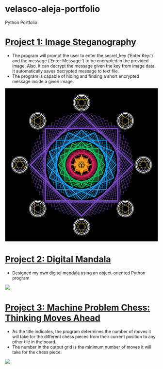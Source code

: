 # velasco-aleja-portfolio
Python Portfolio

# [Project 1: Image Steganography](https://github.com/alehuuh/img-stenography)
* The program will prompt the user to enter the secret_key (‘Enter Key:’) and the message (‘Enter Message:’) to be encrypted in the provided image. Also, it can decrypt the message given the key from image data. It automatically saves decrypted message to text file.
* The program is capable of hiding and finding a short encrypted message inside a given image.

![](sp2_output.png)

# [Project 2: Digital Mandala](https://github.com/PlayingNumbers/ds_salary_proj) 
* Designed my own digital mandala using an object-oriented Python program
  
![](/images/positions_by_state.png)

# [Project 3: Machine Problem Chess: Thinking Moves Ahead](https://github.com/PlayingNumbers/ds_salary_proj) 
* As the title indicates, the program determines the number of moves it will take for the different chess pieces from their current position to any other tile in the board.
* The number in the output grid is the minimum number of moves it will take for the chess piece.
  
![](/images/positions_by_state.png)
